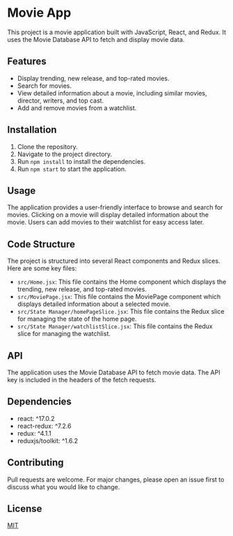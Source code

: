 # Movie App

This project is a movie application built with JavaScript, React, and Redux. It uses the Movie Database API to fetch and display movie data.

## Features

- Display trending, new release, and top-rated movies.
- Search for movies.
- View detailed information about a movie, including similar movies, director, writers, and top cast.
- Add and remove movies from a watchlist.

## Installation

1. Clone the repository.
2. Navigate to the project directory.
3. Run `npm install` to install the dependencies.
4. Run `npm start` to start the application.

## Usage

The application provides a user-friendly interface to browse and search for movies. Clicking on a movie will display detailed information about the movie. Users can add movies to their watchlist for easy access later.

## Code Structure

The project is structured into several React components and Redux slices. Here are some key files:

- `src/Home.jsx`: This file contains the Home component which displays the trending, new release, and top-rated movies.
- `src/MoviePage.jsx`: This file contains the MoviePage component which displays detailed information about a selected movie.
- `src/State Manager/homePageSlice.jsx`: This file contains the Redux slice for managing the state of the home page.
- `src/State Manager/watchlistSlice.jsx`: This file contains the Redux slice for managing the watchlist.

## API

The application uses the Movie Database API to fetch movie data. The API key is included in the headers of the fetch requests.

## Dependencies

- react: ^17.0.2
- react-redux: ^7.2.6
- redux: ^4.1.1
- reduxjs/toolkit: ^1.6.2

## Contributing

Pull requests are welcome. For major changes, please open an issue first to discuss what you would like to change.

## License

[MIT](https://choosealicense.com/licenses/mit/)